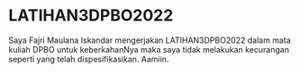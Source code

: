 # LATIHAN3DPBO2022

Saya Fajri Maulana Iskandar mengerjakan LATIHAN3DPBO2022 dalam mata kuliah DPBO untuk keberkahanNya 
maka saya tidak melakukan kecurangan seperti yang telah dispesifikasikan. Aamiin.
